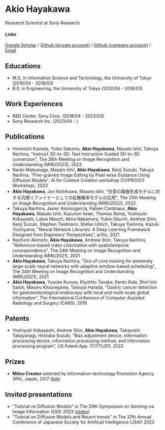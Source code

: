 # Akio Hayakawa

Research Scientist at Sony Research

#### Links

[Google Scholar](https://scholar.google.com/citations?user=sXAjHFIAAAAJ&hl=en) /
[Github (private account)](https://github.com/akio0803) /
[Github (company account)](https://github.com/AkioHayakawa) /
[Email](mailto:akio080314@gmail.com)

## Educations

- M.S. in information Science and Technology, the University of Tokyo (2016/04 - 2018/03)
- B.S. in Engineering, the University of Tokyo (2012/04 - 2016/03)


## Work Experiences

- R&D Center, Sony Corp. (2018/04 - 2023/03)
- Sony Research Inc. (2023/04 - )


## Publications

- Hiromichi Kamata, Yuiko Sakuma, **Akio Hayakawa**, Masato Ishii, Takuya Narihira, "Instruct 3D-to-3D: Text Instruction Guided 3D-to-3D conversion", The 26th Meeting on Image Recognition and Understanding (MIRU2023), 2023
- Naoki Matsunaga, Masato Ishii, **Akio Hayakawa**, Kenji Suzuki, Takuya Narihira, "Fine-grained Image Editing by Pixel-wise Guidance Using Diffusion Models", AI for Content Creation workshop (CVPR2023 Workshop), 2023
- **Akio Hayakawa**, Jun Nishikawa, Masato Ishii, "任意の画像生成モデルに対する汎用リファイナーとしての拡散確率モデルの応用", The 25th Meeting on Image Recognition and Understanding (MIRU2022), 2022
- Takuya Narihira, Javier Alonsogarcia, Fabien Cardinaux, **Akio Hayakawa**, Masato Ishii, Kazunori Iwaki, Thomas Kemp, Yoshiyuki Kobayashi, Lukas Mauch, Akira Nakamura, Yukio Obuchi, Andrew Shin, Kenji Suzuki, Stephen Tiedmann, Stefan Uhlich, Takuya Yashima, Kazuki Yoshiyama, "Neural Network Libraries: A Deep Learning Framework Designed from Engineers' Perspectives", arXiv, 2021
- Naofumi Akimoto, **Akio Hayakawa**, Andrew Shin, Takuya Narihira, "Reference-based video colorization with spatiotemporal correspondence", The 24th Meeting on Image Recognition and Understanding (MIRU2021), 2021
- **Akio Hayakawa**, Takuya Narihira, "Out-of-core training for extremely large-scale neural networks with adaptive window-based scheduling", The 24th Meeting on Image Recognition and Understanding (MIRU2021), 2021
- **Akio Hayakawa**, Yusuke Kurose, Kiyohito Tanaka, Kento Aida, Shin'ichi Satoh, Masaru Kitsuregawa, Tatsuya Harada, "Gastric cancer detection for gastroenterological endoscopy with local and multi-scale global information", The International Conference of Computer Assisted Radiology and Surgery (CARS), 2019

## Patents

- Yoshiyuki Kobayashi, Andrew Shin, **Akio Hayakawa**, Takayoshi Takayanagi, Hirotaka Suzuki, "Bias adjustment device, information processing device, information processing method, and information processing program", US Patent App. 17/771,051, 2022

## Prizes

- **Mitou Creator** selected by Information-technology Promotion Agency (IPA), Japan, 2017 ([link](https://www.ipa.go.jp/jinzai/mitou/it/2017/gaiyou_f-4.html))

## Invited presentations

- "Tutorial on Diffusion Models" in The 29th Symposium on Sensing via Image Information (SSII) 2023 ([slides](https://speakerdeck.com/ssii/ssii2023-ss1))
- "Tutorial on Diffusion Models and Recent trends" in The 37th Annual Conference of Japanese Society for Artificail Intelligence (JSAI) 2023
